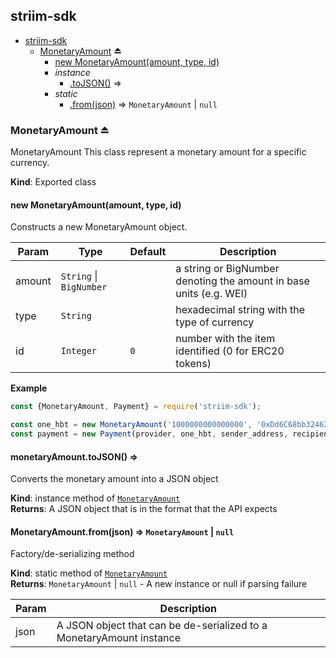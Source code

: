 <a name="module_striim-sdk"></a>

## striim-sdk

* [striim-sdk](#module_striim-sdk)
    * [MonetaryAmount](#exp_module_striim-sdk--MonetaryAmount) ⏏
        * [new MonetaryAmount(amount, type, id)](#new_module_striim-sdk--MonetaryAmount_new)
        * _instance_
            * [.toJSON()](#module_striim-sdk--MonetaryAmount+toJSON) ⇒
        * _static_
            * [.from(json)](#module_striim-sdk--MonetaryAmount.from) ⇒ <code>MonetaryAmount</code> \| <code>null</code>

<a name="exp_module_striim-sdk--MonetaryAmount"></a>

### MonetaryAmount ⏏
MonetaryAmount
This class represent a monetary amount for a specific currency.

**Kind**: Exported class  
<a name="new_module_striim-sdk--MonetaryAmount_new"></a>

#### new MonetaryAmount(amount, type, id)
Constructs a new MonetaryAmount object.


| Param | Type | Default | Description |
| --- | --- | --- | --- |
| amount | <code>String</code> \| <code>BigNumber</code> |  | a string or BigNumber denoting the amount in base units (e.g. WEI) |
| type | <code>String</code> |  | hexadecimal string with the type of currency |
| id | <code>Integer</code> | <code>0</code> | number with the item identified (0 for ERC20 tokens) |

**Example**  
```js
const {MonetaryAmount, Payment} = require('striim-sdk');

const one_hbt = new MonetaryAmount('1000000000000000', '0xDd6C68bb32462e01705011a4e2Ad1a60740f217F', 0);
const payment = new Payment(provider, one_hbt, sender_address, recipient_address);
```
<a name="module_striim-sdk--MonetaryAmount+toJSON"></a>

#### monetaryAmount.toJSON() ⇒
Converts the monetary amount into a JSON object

**Kind**: instance method of [<code>MonetaryAmount</code>](#exp_module_striim-sdk--MonetaryAmount)  
**Returns**: A JSON object that is in the format that the API expects  
<a name="module_striim-sdk--MonetaryAmount.from"></a>

#### MonetaryAmount.from(json) ⇒ <code>MonetaryAmount</code> \| <code>null</code>
Factory/de-serializing method

**Kind**: static method of [<code>MonetaryAmount</code>](#exp_module_striim-sdk--MonetaryAmount)  
**Returns**: <code>MonetaryAmount</code> \| <code>null</code> - A new instance or null if parsing failure  

| Param | Description |
| --- | --- |
| json | A JSON object that can be de-serialized to a MonetaryAmount instance |

